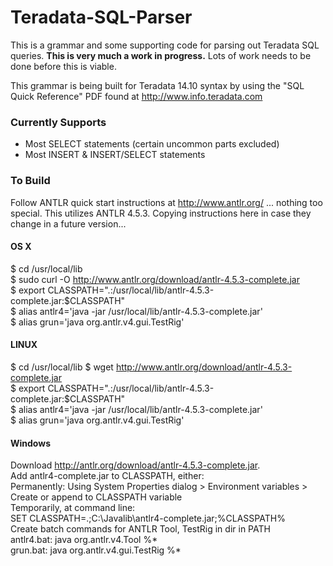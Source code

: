 # Teradata-SQL-Parser
This is a grammar and some supporting code for parsing out Teradata SQL queries. <b>This is very much a work in progress.</b> Lots of work needs to be done before this is viable.

This grammar is being built for Teradata 14.10 syntax by using the "SQL Quick Reference" PDF found at http://www.info.teradata.com

### Currently Supports
- Most SELECT statements (certain uncommon parts excluded)
- Most INSERT & INSERT/SELECT statements

### To Build
Follow ANTLR quick start instructions at http://www.antlr.org/ ... nothing too special. This utilizes ANTLR 4.5.3. Copying instructions here in case they change in a future version...

#### OS X
$ cd /usr/local/lib  
$ sudo curl -O http://www.antlr.org/download/antlr-4.5.3-complete.jar  
$ export CLASSPATH=".:/usr/local/lib/antlr-4.5.3-complete.jar:$CLASSPATH"  
$ alias antlr4='java -jar /usr/local/lib/antlr-4.5.3-complete.jar'  
$ alias grun='java org.antlr.v4.gui.TestRig'  

#### LINUX
$ cd /usr/local/lib
$ wget http://www.antlr.org/download/antlr-4.5.3-complete.jar  
$ export CLASSPATH=".:/usr/local/lib/antlr-4.5.3-complete.jar:$CLASSPATH"  
$ alias antlr4='java -jar /usr/local/lib/antlr-4.5.3-complete.jar'  
$ alias grun='java org.antlr.v4.gui.TestRig'  

#### Windows
Download http://antlr.org/download/antlr-4.5.3-complete.jar.  
Add antlr4-complete.jar to CLASSPATH, either:  
Permanently: Using System Properties dialog > Environment variables > Create  or append to CLASSPATH variable  
Temporarily, at command line:  
SET CLASSPATH=.;C:\Javalib\antlr4-complete.jar;%CLASSPATH%  
Create batch commands for ANTLR Tool, TestRig in dir in PATH  
 antlr4.bat: java org.antlr.v4.Tool %*  
 grun.bat:   java org.antlr.v4.gui.TestRig %*  